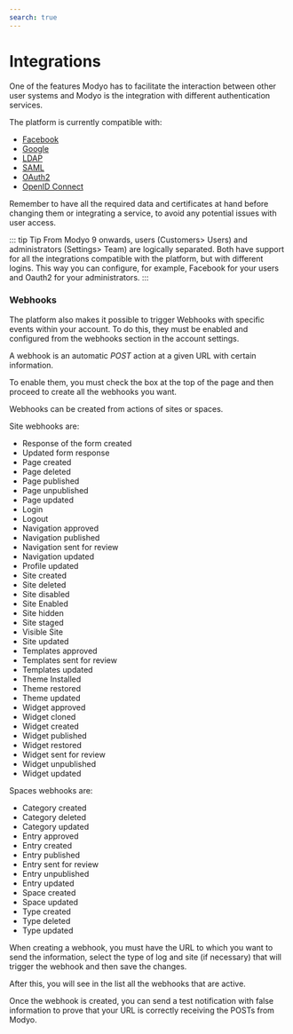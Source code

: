 ```yaml
---
search: true
---
```


# Integrations

One of the features Modyo has to facilitate the interaction between other user systems and Modyo is the integration with different authentication services.

The platform is currently compatible with:

- [Facebook](/en/platform/core/integrations/facebook.html)
- [Google](/en/platform/core/integrations/google.html)
- [LDAP](/en/platform/core/integrations/ldap.html)
- [SAML](/en/platform/core/integrations/saml.html)
- [OAuth2](/en/platform/core/integrations/oauth2.html)
- [OpenID Connect](/en/platform/core/integrations/oidc.html)

Remember to have all the required data and certificates at hand before changing them or integrating a service, to avoid any potential issues with user access.

::: tip Tip
From Modyo 9 onwards, users (Customers> Users) and administrators (Settings> Team) are logically separated. Both have support for all the integrations compatible with the platform, but with different logins. This way you can configure, for example, Facebook for your users and Oauth2 for your administrators.
:::

### Webhooks

The platform also makes it possible to trigger Webhooks with specific events within your account. To do this, they must be enabled and configured from the webhooks section in the account settings.

A webhook is an automatic _POST_ action at a given URL with certain information.

To enable them, you must check the box at the top of the page and then proceed to create all the webhooks you want.

Webhooks can be created from actions of sites or spaces.

Site webhooks are:

* Response of the form created
* Updated form response
* Page created
* Page deleted
* Page published
* Page unpublished
* Page updated
* Login
* Logout
* Navigation approved
* Navigation published
* Navigation sent for review
* Navigation updated
* Profile updated
* Site created
* Site deleted
* Site disabled
* Site Enabled
* Site hidden
* Site staged
* Visible Site
* Site updated
* Templates approved
* Templates sent for review
* Templates updated
* Theme Installed
* Theme restored
* Theme updated
* Widget approved
* Widget cloned
* Widget created
* Widget published
* Widget restored
* Widget sent for review
* Widget unpublished
* Widget updated

Spaces webhooks are:

* Category created
* Category deleted
* Category updated
* Entry approved
* Entry created
* Entry published
* Entry sent for review
* Entry unpublished
* Entry updated
* Space created
* Space updated
* Type created
* Type deleted
* Type updated

When creating a webhook, you must have the URL to which you want to send the information, select the type of log and site (if necessary) that will trigger the webhook and then save the changes.

After this, you will see in the list all the webhooks that are active.

Once the webhook is created, you can send a test notification with false information to prove that your URL is correctly receiving the POSTs from Modyo.